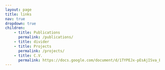 ```yaml
---
layout: page
title: links
nav: true
dropdown: true
children:
    - title: Publications
      permalink: /publications/
    - title: divider
    - title: Projects
      permalink: /projects/
    - title: C.V.
      permalink: https://docs.google.com/document/d/1TYPEJx-pEsAjISva_ByyiJwoQzAAybC4Zx8VXf5JqNw/edit?usp=sharing
---
```

